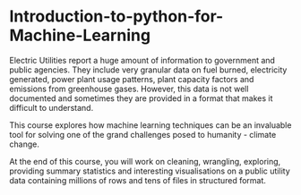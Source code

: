 # Introduction-to-python-for-Machine-Learning
Electric Utilities report a huge amount of information to government and public agencies. They include very granular data on fuel burned, electricity generated, power plant usage patterns, plant capacity factors and emissions from greenhouse gases. However, this data is not well documented and sometimes they are provided in a format that makes it difficult to understand.

This course explores how machine learning techniques can be an invaluable tool for solving one of the grand challenges posed to humanity - climate change.

At the end of this course, you will work on cleaning, wrangling, exploring, providing summary statistics and interesting visualisations on a public utility data containing millions of rows and tens of files in structured format.
